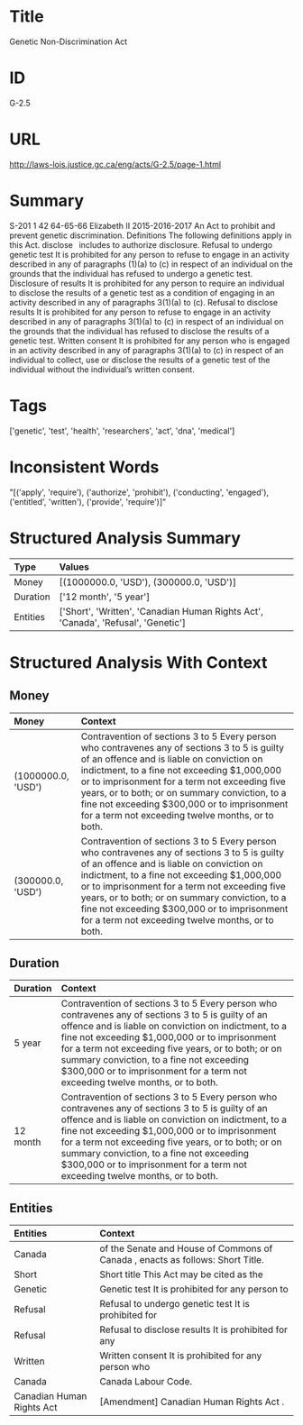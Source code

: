 # Title
Genetic Non-Discrimination Act


# ID
G-2.5

# URL
http://laws-lois.justice.gc.ca/eng/acts/G-2.5/page-1.html


# Summary
S-201 1 42 64-65-66 Elizabeth II 2015-2016-2017 An Act to prohibit and prevent genetic discrimination.
Definitions The following definitions apply in this Act. disclose  includes to authorize disclosure.
Refusal to undergo genetic test It is prohibited for any person to refuse to engage in an activity described in any of paragraphs (1)(a) to (c) in respect of an individual on the grounds that the individual has refused to undergo a genetic test.
Disclosure of results It is prohibited for any person to require an individual to disclose the results of a genetic test as a condition of engaging in an activity described in any of paragraphs 3(1)(a) to (c).
Refusal to disclose results It is prohibited for any person to refuse to engage in an activity described in any of paragraphs 3(1)(a) to (c) in respect of an individual on the grounds that the individual has refused to disclose the results of a genetic test.
Written consent It is prohibited for any person who is engaged in an activity described in any of paragraphs 3(1)(a) to (c) in respect of an individual to collect, use or disclose the results of a genetic test of the individual without the individual’s written consent.


# Tags
['genetic', 'test', 'health', 'researchers', 'act', 'dna', 'medical']


# Inconsistent Words
"[('apply', 'require'), ('authorize', 'prohibit'), ('conducting', 'engaged'), ('entitled', 'written'), ('provide', 'require')]"


# Structured Analysis Summary
| Type     | Values                                                                            |
|:---------|:----------------------------------------------------------------------------------|
| Money    | [(1000000.0, 'USD'), (300000.0, 'USD')]                                           |
| Duration | ['12 month', '5 year']                                                            |
| Entities | ['Short', 'Written', 'Canadian Human Rights Act', 'Canada', 'Refusal', 'Genetic'] |


# Structured Analysis With Context
 


## Money
| Money              | Context                                                                                                                                                                                                                                                                                                                                                                                          |
|:-------------------|:-------------------------------------------------------------------------------------------------------------------------------------------------------------------------------------------------------------------------------------------------------------------------------------------------------------------------------------------------------------------------------------------------|
| (1000000.0, 'USD') | Contravention of sections 3 to 5 Every person who contravenes any of sections 3 to 5 is guilty of an offence and is liable on conviction on indictment, to a fine not exceeding $1,000,000 or to imprisonment for a term not exceeding five years, or to both; or on summary conviction, to a fine not exceeding $300,000 or to imprisonment for a term not exceeding twelve months, or to both. |
| (300000.0, 'USD')  | Contravention of sections 3 to 5 Every person who contravenes any of sections 3 to 5 is guilty of an offence and is liable on conviction on indictment, to a fine not exceeding $1,000,000 or to imprisonment for a term not exceeding five years, or to both; or on summary conviction, to a fine not exceeding $300,000 or to imprisonment for a term not exceeding twelve months, or to both. |


## Duration
| Duration   | Context                                                                                                                                                                                                                                                                                                                                                                                          |
|:-----------|:-------------------------------------------------------------------------------------------------------------------------------------------------------------------------------------------------------------------------------------------------------------------------------------------------------------------------------------------------------------------------------------------------|
| 5 year     | Contravention of sections 3 to 5 Every person who contravenes any of sections 3 to 5 is guilty of an offence and is liable on conviction on indictment, to a fine not exceeding $1,000,000 or to imprisonment for a term not exceeding five years, or to both; or on summary conviction, to a fine not exceeding $300,000 or to imprisonment for a term not exceeding twelve months, or to both. |
| 12 month   | Contravention of sections 3 to 5 Every person who contravenes any of sections 3 to 5 is guilty of an offence and is liable on conviction on indictment, to a fine not exceeding $1,000,000 or to imprisonment for a term not exceeding five years, or to both; or on summary conviction, to a fine not exceeding $300,000 or to imprisonment for a term not exceeding twelve months, or to both. |


## Entities
| Entities                  | Context                                                                        |
|:--------------------------|:-------------------------------------------------------------------------------|
| Canada                    | of the Senate and House of Commons of Canada , enacts as follows: Short Title. |
| Short                     | Short title This Act may be cited as the                                       |
| Genetic                   | Genetic test It is prohibited for any person to                                |
| Refusal                   | Refusal to undergo genetic test It is prohibited for                           |
| Refusal                   | Refusal to disclose results It is prohibited for any                           |
| Written                   | Written consent It is prohibited for any person who                            |
| Canada                    | Canada  Labour Code.                                                           |
| Canadian Human Rights Act | [Amendment]  Canadian Human Rights Act .                                       |


